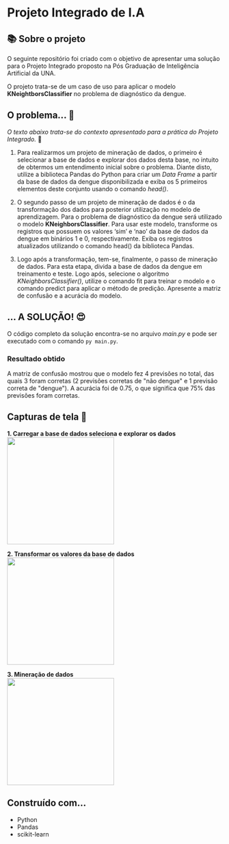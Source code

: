 # Projeto Integrado de I.A

## 📚 Sobre o projeto
O seguinte repositório foi criado com o objetivo de apresentar uma solução para o Projeto Integrado proposto na Pós Graduação de Inteligência Artificial da UNA.

O projeto trata-se de um caso de uso para aplicar o modelo <b>KNeightborsClassifier</b> no problema de diagnóstico da dengue.

## O problema... 🤔
<i>O texto abaixo trata-se do contexto apresentado para a prática do Projeto Integrado.</i> 💬 

1) Para realizarmos um projeto de mineração de dados, o primeiro é selecionar a base de dados e explorar dos dados desta base, no intuito de obtermos um entendimento inicial sobre o problema. Diante disto, utilize a biblioteca Pandas do Python para criar um <i>Data Frame</i> a partir da base de dados da dengue disponibilizada e exiba os 5 primeiros elementos deste conjunto usando o comando <i>head()</i>.

2) O segundo passo de um projeto de mineração de dados é o da transformação dos dados para posterior utilização no modelo de aprendizagem. 
Para o problema de diagnóstico da dengue será utilizado o modelo <b>KNeighborsClassifier</b>. Para usar este modelo, transforme os registros que possuem os valores ‘sim’ e ‘nao’ da base de dados da dengue em binários 1 e 0, respectivamente. Exiba os registros atualizados utilizando o comando head() da biblioteca Pandas.

3) Logo após a transformação, tem-se, finalmente, o passo de mineração de dados. Para esta etapa, divida a base de dados da dengue em treinamento e teste. Logo após, selecione o algoritmo <i>KNeighborsClassifier()</i>, utilize o comando fit para treinar o modelo e o comando predict para aplicar o método de predição. 
Apresente a matriz de confusão e a acurácia do modelo.  


## ... A SOLUÇÃO! 😍
O código completo da solução encontra-se no arquivo <i>main.py</i> e pode ser executado com o comando <code>py main.py</code>.

### Resultado obtido

A matriz de confusão mostrou que o modelo fez 4 previsões no total, das quais 3 foram corretas (2 previsões corretas de "não dengue" e 1 previsão correta de "dengue").
A acurácia foi de 0.75, o que significa que 75% das previsões foram corretas.



## Capturas de tela 📸

<b>1. Carregar a base de dados seleciona e explorar os dados</b><br>
<img src="https://github.com/lucasfrag/UNA-PI-IA/blob/main/Screenshots/Screenshot_01.jpg" style="height: 250px">

<b>2. Transformar os valores da base de dados</b><br>
<img src="https://github.com/lucasfrag/UNA-PI-IA/blob/main/Screenshots/Screenshot_02.jpg" style="height: 250px">

<b>3. Mineração de dados</b><br>
<img src="https://github.com/lucasfrag/UNA-PI-IA/blob/main/Screenshots/Screenshot_03.jpg" style="height: 250px">


## Construído com...
- Python
- Pandas
- scikit-learn
